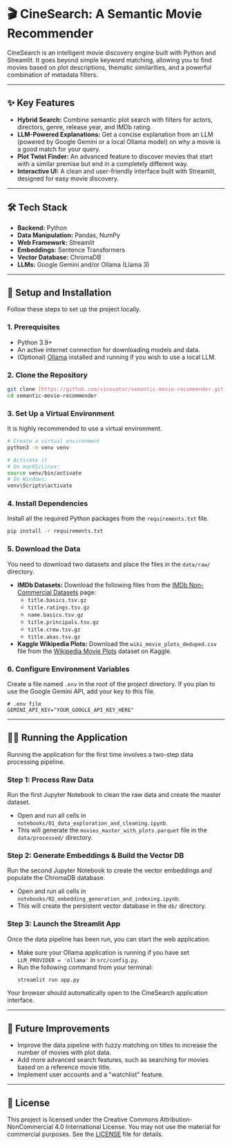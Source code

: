 # 🎬 CineSearch: A Semantic Movie Recommender

CineSearch is an intelligent movie discovery engine built with Python and Streamlit. It goes beyond simple keyword matching, allowing you to find movies based on plot descriptions, thematic similarities, and a powerful combination of metadata filters.

---

## ✨ Key Features

* **Hybrid Search:** Combine semantic plot search with filters for actors, directors, genre, release year, and IMDb rating.
* **LLM-Powered Explanations:** Get a concise explanation from an LLM (powered by Google Gemini or a local Ollama model) on *why* a movie is a good match for your query.
* **Plot Twist Finder:** An advanced feature to discover movies that start with a similar premise but end in a completely different way.
* **Interactive UI:** A clean and user-friendly interface built with Streamlit, designed for easy movie discovery.

---

## 🛠️ Tech Stack

* **Backend:** Python
* **Data Manipulation:** Pandas, NumPy
* **Web Framework:** Streamlit
* **Embeddings:** Sentence Transformers
* **Vector Database:** ChromaDB
* **LLMs:** Google Gemini and/or Ollama (Llama 3)

---

## 🚀 Setup and Installation

Follow these steps to set up the project locally.

### 1. Prerequisites
* Python 3.9+
* An active internet connection for downloading models and data.
* (Optional) [Ollama](https://ollama.com/) installed and running if you wish to use a local LLM.

### 2. Clone the Repository

```bash
git clone [https://github.com/vinovator/semantic-movie-recommender.git](https://github.com/vinovator/semantic-movie-recommender.git)
cd semantic-movie-recommender
```

### 3. Set Up a Virtual Environment

It is highly recommended to use a virtual environment.

```bash
# Create a virtual environment
python3 -m venv venv

# Activate it
# On macOS/Linux:
source venv/bin/activate
# On Windows:
venv\Scripts\activate
```

### 4. Install Dependencies

Install all the required Python packages from the `requirements.txt` file.

```bash
pip install -r requirements.txt
```

### 5. Download the Data

You need to download two datasets and place the files in the `data/raw/` directory.

  * **IMDb Datasets:** Download the following files from the [IMDb Non-Commercial Datasets](https://datasets.imdbws.com/) page:
      * `title.basics.tsv.gz`
      * `title.ratings.tsv.gz`
      * `name.basics.tsv.gz`
      * `title.principals.tsv.gz`
      * `title.crew.tsv.gz`
      * `title.akas.tsv.gz`
  * **Kaggle Wikipedia Plots:** Download the `wiki_movie_plots_deduped.csv` file from the [Wikipedia Movie Plots](https://www.kaggle.com/datasets/jrobischon/wikipedia-movie-plots) dataset on Kaggle.

### 6. Configure Environment Variables

Create a file named `.env` in the root of the project directory. If you plan to use the Google Gemini API, add your key to this file.

```
# .env file
GEMINI_API_KEY="YOUR_GOOGLE_API_KEY_HERE"
```

-----

## 🏃‍♀️ Running the Application

Running the application for the first time involves a two-step data processing pipeline.

### Step 1: Process Raw Data

Run the first Jupyter Notebook to clean the raw data and create the master dataset.

  * Open and run all cells in `notebooks/01_data_exploration_and_cleaning.ipynb`.
  * This will generate the `movies_master_with_plots.parquet` file in the `data/processed/` directory.

### Step 2: Generate Embeddings & Build the Vector DB

Run the second Jupyter Notebook to create the vector embeddings and populate the ChromaDB database.

  * Open and run all cells in `notebooks/02_embedding_generation_and_indexing.ipynb`.
  * This will create the persistent vector database in the `db/` directory.

### Step 3: Launch the Streamlit App

Once the data pipeline has been run, you can start the web application.

  * Make sure your Ollama application is running if you have set `LLM_PROVIDER = 'ollama'` in `src/config.py`.
  * Run the following command from your terminal:
    ```bash
    streamlit run app.py
    ```

Your browser should automatically open to the CineSearch application interface.

-----

## 🔮 Future Improvements

  * Improve the data pipeline with fuzzy matching on titles to increase the number of movies with plot data.
  * Add more advanced search features, such as searching for movies based on a reference movie title.
  * Implement user accounts and a "watchlist" feature.

  ---
  
  ## 📜 License
  This project is licensed under the Creative Commons Attribution-NonCommercial 4.0 International License.
  You may not use the material for commercial purposes. See the [LICENSE](LICENSE) file for details.
  
